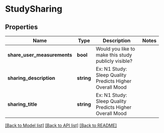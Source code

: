# StudySharing

## Properties
Name | Type | Description | Notes
------------ | ------------- | ------------- | -------------
**share_user_measurements** | **bool** | Would you like to make this study publicly visible? | 
**sharing_description** | **string** | Ex: N1 Study: Sleep Quality Predicts Higher Overall Mood | 
**sharing_title** | **string** | Ex: N1 Study: Sleep Quality Predicts Higher Overall Mood | 

[[Back to Model list]](../README.md#documentation-for-models) [[Back to API list]](../README.md#documentation-for-api-endpoints) [[Back to README]](../README.md)


